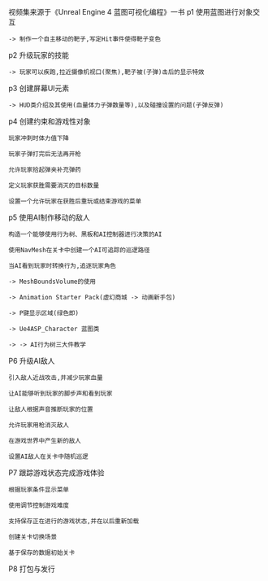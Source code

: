 视频集来源于《Unreal Engine 4 蓝图可视化编程》一书
p1 使用蓝图进行对象交互

    -> 制作一个自主移动的靶子,写定Hit事件使得靶子变色

p2 升级玩家的技能

    -> 玩家可以疾跑,拉近摄像机视口(聚焦),靶子被(子弹)击后的显示特效

p3 创建屏幕UI元素

    -> HUD类介绍及其使用(血量体力子弹数量等),以及碰撞设置的问题(子弹反弹)

p4 创建约束和游戏性对象

    玩家冲刺时体力值下降

    玩家子弹打完后无法再开枪

    允许玩家拾起弹夹补充弹药

    定义玩家获胜需要消灭的目标数量

    设置一个允许玩家在获胜后重玩或结束游戏的菜单


p5 使用AI制作移动的敌人

    构造一个能够使用行为树、黑板和AI控制器进行决策的AI

    使用NavMesh在关卡中创建一个AI可追踪的巡逻路径

    当AI看到玩家时转换行为,追逐玩家角色

    -> MeshBoundsVolume的使用

    -> Animation Starter Pack(虚幻商城 -> 动画新手包)

    -> P键显示区域(绿色即)

    -> Ue4ASP_Character 蓝图类

    -> -> AI行为树三大件教学

P6 升级AI敌人

    引入敌人近战攻击,并减少玩家血量

    让AI能够听到玩家的脚步声和看到玩家

    让敌人根据声音推断玩家的位置

    允许玩家用枪消灭敌人

    在游戏世界中产生新的敌人

    设置AI敌人在关卡中随机巡逻

P7 跟踪游戏状态完成游戏体验

    根据玩家条件显示菜单

    使用调节控制游戏难度

    支持保存正在进行的游戏状态,并在以后重新加载

    创建关卡切换场景

    基于保存的数据初始关卡

P8 打包与发行
